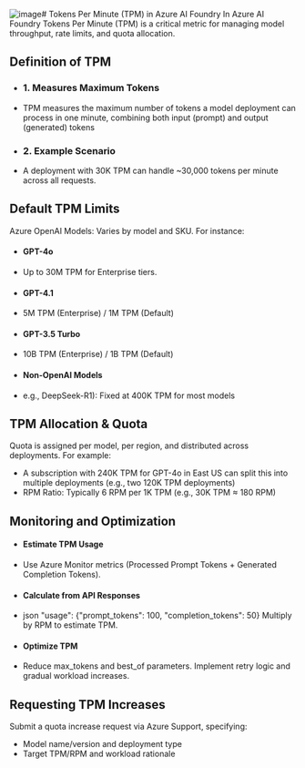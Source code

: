 ![image](https://github.com/user-attachments/assets/301113f6-1273-4e67-a8c2-5106af8aa08f)# Tokens Per Minute (TPM) in Azure AI Foundry
In Azure AI Foundry Tokens Per Minute (TPM) is a critical metric for managing model throughput, rate limits, and quota allocation.

## Definition of TPM
* ### 1. Measures Maximum Tokens
- TPM measures the maximum number of tokens a model deployment can process in one minute, combining both input (prompt) and output (generated) tokens
* ### 2. Example Scenario
- A deployment with 30K TPM can handle ~30,000 tokens per minute across all requests.

## Default TPM Limits
Azure OpenAI Models: Varies by model and SKU. For instance:

* #### GPT-4o
- Up to 30M TPM for Enterprise tiers.
* #### GPT-4.1
- 5M TPM (Enterprise) / 1M TPM (Default) 
* #### GPT-3.5 Turbo
- 10B TPM (Enterprise) / 1B TPM (Default)
* #### Non-OpenAI Models
- e.g., DeepSeek-R1): Fixed at 400K TPM for most models

## TPM Allocation & Quota
Quota is assigned per model, per region, and distributed across deployments. For example:
- A subscription with 240K TPM for GPT-4o in East US can split this into multiple deployments (e.g., two 120K TPM deployments)
- RPM Ratio: Typically 6 RPM per 1K TPM (e.g., 30K TPM ≈ 180 RPM)

## Monitoring and Optimization
* #### Estimate TPM Usage
- Use Azure Monitor metrics (Processed Prompt Tokens + Generated Completion Tokens).
* #### Calculate from API Responses
- json "usage": {"prompt_tokens": 100, "completion_tokens": 50} Multiply by RPM to estimate TPM.
* #### Optimize TPM
- Reduce max_tokens and best_of parameters. Implement retry logic and gradual workload increases.

## Requesting TPM Increases
Submit a quota increase request via Azure Support, specifying:
- Model name/version and deployment type
- Target TPM/RPM and workload rationale


 



















